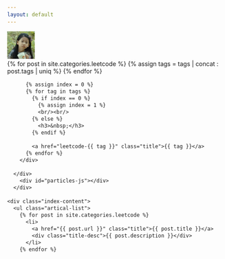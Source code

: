 ```yaml
---
layout: default
---
```


<body>
  <div class="index-wrapper">
    <div class="aside">
      <div class="info-card">
        <div id="divcss5"><img src="/images/header.png" width="64px" /></div>
        <div align="left" style="width:auto; height:450px; overflow:auto">
          {% for post in site.categories.leetcode %}
            {% assign tags = tags | concat : post.tags | uniq %}
          {% endfor %}
          
          {% assign index = 0 %}
          {% for tag in tags %}
            {% if index == 0 %}
              {% assign index = 1 %}
              <br/><br/>
            {% else %}
              <h3>&nbsp;</h3>
            {% endif %}
            
            <a href="leetcode-{{ tag }}" class="title">{{ tag }}</a>
          {% endfor %}
        </div>

      </div>
        <div id="particles-js"></div>
      </div>

    <div class="index-content">
      <ul class="artical-list">
        {% for post in site.categories.leetcode %}
          <li>
            <a href="{{ post.url }}" class="title">{{ post.title }}</a>
            <div class="title-desc">{{ post.description }}</div>
          </li>
        {% endfor %}
      </ul>
    </div>
    
  </div>
</body>
